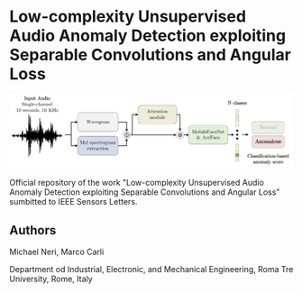 # Low-complexity Unsupervised Audio Anomaly Detection exploiting Separable Convolutions and Angular Loss

<img src="images/ProposedASD.png"/>

Official repository of the work "Low-complexity Unsupervised Audio Anomaly Detection exploiting Separable Convolutions and Angular Loss" sumbitted to IEEE Sensors Letters.

## Authors
Michael Neri, Marco Carli

Department od Industrial, Electronic, and Mechanical Engineering, Roma Tre University, Rome, Italy
